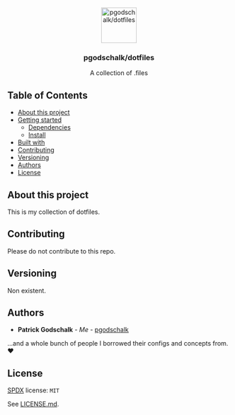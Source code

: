 <!-- markdownlint-disable MD041 -->
<!-- PROJECT SHIELDS -->

<!-- PROJECT LOGO -->
<!-- markdownlint-disable MD033 -->

<br>
<p style="text-align: center;">
  <a href="https://github.com/pgodschalk/dotfiles">
    <img src="https://miro.medium.com/max/700/1*ayVl2ie6CS0Flqr8TxoYgQ.png" alt="pgodschalk/dotfiles" style="width: 80px; height: 80px;">
  </a>
  <h3 style="text-align: center;">pgodschalk/dotfiles</h3>
  <p style="text-align: center;">A collection of .files</p>
</p>
<!-- markdownlint-enable MD033 -->

## Table of Contents

* [About this project](#about-this-project)
* [Getting started](#getting-started)
  * [Dependencies](#dependencies)
  * [Install](#install)
* [Built with](#built-with)
* [Contributing](#contributing)
* [Versioning](#versioning)
* [Authors](#authors)
* [License](#license)

## About this project

This is my collection of dotfiles.

## Contributing

Please do not contribute to this repo.

## Versioning

Non existent.

## Authors

* **Patrick Godschalk** - *Me* - [pgodschalk](https://github.com/pgodschalk)

...and a whole bunch of people I borrowed their configs and concepts from. ❤

## License

[SPDX](https://spdx.org/licenses/) license: `MIT`

See [LICENSE.md](https://github.com/pgodschalk/dotfiles/blob/master/LICENSE.md).
